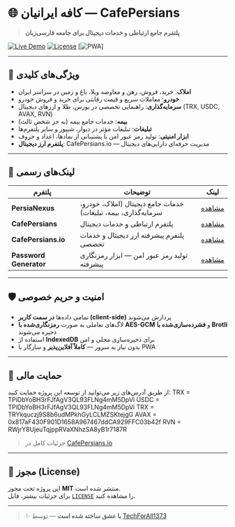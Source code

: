 # 🌐 کافه ایرانیان — CafePersians

> **پلتفرم جامع ارتباطی و خدمات دیجیتال برای جامعه فارسی‌زبان**

[![Live Demo](https://img.shields.io/badge/🚀_دمو-زنده_در_گیت‌هاب-blue?style=for-the-badge&logo=github)](https://techforall1373.github.io/CafePersians/)
[![License](https://img.shields.io/badge/لایسنس-MIT-green?style=for-the-badge)](LICENSE)
[![PWA](https://img.shields.io/badge/PWA-پشتیبانی_شده-orange?style=for-the-badge&logo=pwa)]

---

## 🌟 ویژگی‌های کلیدی

- **املاک**: خرید، فروش، رهن و معاوضه ویلا، باغ و زمین در سراسر ایران  
- **خودرو**: معاملات سریع و قیمت رقابتی برای خرید و فروش خودرو  
- **سرمایه‌گذاری**: راهنمایی تخصصی در بورس، طلا و ارزهای دیجیتال (TRX, USDC, AVAX, RVN)  
- **بیمه**: خدمات جامع بیمه (به جز شخص ثالث)  
- **تبلیغات**: تبلیغات مؤثر در دیوار، شیپور و سایر پلتفرم‌ها  
- **ابزار امنیتی**: تولید رمز عبور امن با پشتیبانی از نمادها، اعداد و حروف  
- **پلتفرم ارز دیجیتال**: CafePersians.io — مدیریت حرفه‌ای دارایی‌های دیجیتال  

---

## 🔗 لینک‌های رسمی

| پلتفرم | توضیحات | لینک |
|--------|--------|------|
| **PersiaNexus** | خدمات جامع دیجیتال (املاک، خودرو، سرمایه‌گذاری، بیمه، تبلیغات) | [مشاهده](https://techforall1373.github.io/PersiaNexus/) |
| **CafePersians** | پلتفرم ارتباطی و خدمات دیجیتال | [مشاهده](https://techforall1373.github.io/CafePersians/) |
| **CafePersians.io** | پلتفرم پیشرفته ارز دیجیتال و خدمات تخصصی | [مشاهده](https://techforall1373.github.io/Cafepersians.io/) |
| **Password Generator** | تولید رمز عبور امن — ابزار رمزنگاری پیشرفته | [مشاهده](https://techforall1373.github.io/cafe-persians-password-gen/) |

---

## 🛡️ امنیت و حریم خصوصی

- تمامی داده‌ها **در سمت کاربر (client-side)** پردازش می‌شوند  
- لاگ‌های تعاملی به صورت **رمزنگاری‌شده با AES-GCM** و **فشرده‌سازی‌شده با Brotli** ذخیره می‌شوند  
- استفاده از **IndexedDB** برای ذخیره‌سازی محلی و امن  
- بدون نیاز به سرور — **کاملاً آفلاین‌پذیر** و سازگار با PWA  

---

## 💖 حمایت مالی

از طریق آدرس‌های زیر می‌توانید از توسعه این پروژه حمایت کنید:
TRX = TPiDbYoBH3rFJfAgV3QL93FLNg4mM5DpVi
USDC = TPiDbYoBH3rFJfAgV3QL93FLNg4mM5DpVi
TRX = TRYkquczj9S8b6udMPkhGyLCLMZSKtejgG
AVAX = 0x817aF430F901D1658A967467ddCA929FFC03b42f
RVN = RWjrY8UjeuTqjppRVaXNhzSA8yB1r7187R


> جزئیات کامل در [CafePersians.io](https://techforall1373.github.io/Cafepersians.io/)

---

## 📄 مجوز (License)

این پروژه تحت مجوز **MIT** منتشر شده است.  
برای جزئیات بیشتر، فایل [`LICENSE`](LICENSE) را مشاهده کنید.

---

> ✨ **با عشق ساخته شده است** — توسط [TechForAll1373](https://github.com/TechForAll1373)
